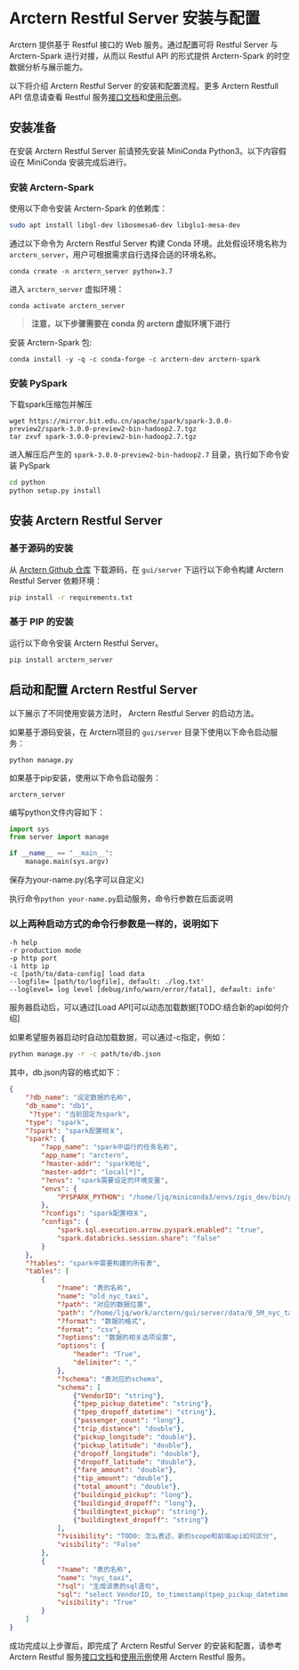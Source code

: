 # Arctern Restful Server 安装与配置

Arctern 提供基于 Restful 接口的 Web 服务。通过配置可将 Restful Server 与 Arctern-Spark 进行对接，从而以 Restful API 的形式提供 Arctern-Spark 的时空数据分析与展示能力。

以下将介绍 Arctern Restful Server 的安装和配置流程。更多 Arctern Restfull API 信息请查看 Restful 服务[接口文档](./restful-api.md)和[使用示例](./restful-nyc-taxi-example.md)。

## 安装准备

在安装 Arctern Restful Server 前请预先安装 MiniConda Python3。以下内容假设在 MiniConda 安装完成后进行。

### 安装 Arctern-Spark

使用以下命令安装 Arctern-Spark 的依赖库：
```bash
sudo apt install libgl-dev libosmesa6-dev libglu1-mesa-dev
```

通过以下命令为 Arctern Restful Server 构建 Conda 环境。此处假设环境名称为 `arctern_server`，用户可根据需求自行选择合适的环境名称。

```shell
conda create -n arctern_server python=3.7
```

进入 `arctern_server` 虚拟环境：
```shell
conda activate arctern_server
```

> **注意，以下步骤需要在 conda 的 arctern 虚拟环境下进行**

安装 Arctern-Spark 包:
```shell
conda install -y -q -c conda-forge -c arctern-dev arctern-spark
```

### 安装 PySpark

下载spark压缩包并解压

```shell
wget https://mirror.bit.edu.cn/apache/spark/spark-3.0.0-preview2/spark-3.0.0-preview2-bin-hadoop2.7.tgz
tar zxvf spark-3.0.0-preview2-bin-hadoop2.7.tgz
```

进入解压后产生的 `spark-3.0.0-preview2-bin-hadoop2.7` 目录，执行如下命令安装 PySpark

```bash
cd python
python setup.py install
```

## 安装 Arctern Restful Server

### 基于源码的安装

从 [Arctern Github 仓库](https://github.com/zilliztech/arctern) 下载源码，在 `gui/server` 下运行以下命令构建 Arctern Restful Server 依赖环境：

```bash
pip install -r requirements.txt
```

### 基于 PIP 的安装

运行以下命令安装 Arctern Restful Server。

```bash
pip install arctern_server
```

## 启动和配置 Arctern Restful Server

以下展示了不同使用安装方法时， Arctern Restful Server 的启动方法。 

如果基于源码安装，在 Arctern项目的 `gui/server` 目录下使用以下命令启动服务：

```shell
python manage.py
```

如果基于pip安装，使用以下命令启动服务：

```shell
arctern_server
```

编写python文件内容如下：

```python
import sys
from server import manage

if __name__ == "__main__":
    manage.main(sys.argv)
```

保存为your-name.py(名字可以自定义)

执行命令`python your-name.py`启动服务，命令行参数在后面说明

### 以上两种启动方式的命令行参数是一样的，说明如下

```text
-h help
-r production mode
-p http port
-i http ip
-c [path/to/data-config] load data
--logfile= [path/to/logfile], default: ./log.txt'
--loglevel= log level [debug/info/warn/error/fatal], default: info'
```

服务器启动后，可以通过[Load API]可以动态加载数据[TODO:结合新的api如何介绍]

如果希望服务器启动时自动加载数据，可以通过-c指定，例如：

```bash
python manage.py -r -c path/to/db.json
```

其中，db.json内容的格式如下：

```json
{
    "?db_name": "设定数据的名称",
    "db_name": "db1",
     "?type": "当前固定为spark",
    "type": "spark",
    "?spark": "spark配置相关",
    "spark": {
        "?app_name": "spark中运行的任务名称",
        "app_name": "arctern",
        "?master-addr": "spark地址",
        "master-addr": "local[*]",
        "?envs": "spark需要设定的环境变量",
        "envs": {
            "PYSPARK_PYTHON": "/home/ljq/miniconda3/envs/zgis_dev/bin/python"
        },
        "?configs": "spark配置相关",
        "configs": {
            "spark.sql.execution.arrow.pyspark.enabled": "true",
            "spark.databricks.session.share": "false"
        }
    },
    "?tables": "spark中需要构建的所有表",
    "tables": [
        {
            "?name": "表的名称",
            "name": "old_nyc_taxi",
            "?path": "对应的数据位置",
            "path": "/home/ljq/work/arctern/gui/server/data/0_5M_nyc_taxi_and_building.csv",
            "?format": "数据的格式",
            "format": "csv",
            "?options": "数据的相关选项设置",
            "options": {
                "header": "True",
                "delimiter": ","
            },
            "?schema": "表对应的schema",
            "schema": [
                {"VendorID": "string"},
                {"tpep_pickup_datetime": "string"},
                {"tpep_dropoff_datetime": "string"},
                {"passenger_count": "long"},
                {"trip_distance": "double"},
                {"pickup_longitude": "double"},
                {"pickup_latitude": "double"},
                {"dropoff_longitude": "double"},
                {"dropoff_latitude": "double"},
                {"fare_amount": "double"},
                {"tip_amount": "double"},
                {"total_amount": "double"},
                {"buildingid_pickup": "long"},
                {"buildingid_dropoff": "long"},
                {"buildingtext_pickup": "string"},
                {"buildingtext_dropoff": "string"}
            ],
            "?visibility": "TODO: 怎么表述，新的scope和前端api如何区分",
            "visibility": "False"
        },
        {
            "?name": "表的名称",
            "name": "nyc_taxi",
            "?sql": "生成该表的sql语句",
            "sql": "select VendorID, to_timestamp(tpep_pickup_datetime,'yyyy-MM-dd HH:mm:ss XXXXX') as tpep_pickup_datetime, to_timestamp(tpep_dropoff_datetime,'yyyy-MM-dd HH:mm:ss XXXXX') as tpep_dropoff_datetime, passenger_count, trip_distance, pickup_longitude, pickup_latitude, dropoff_longitude, dropoff_latitude, fare_amount, tip_amount, total_amount, buildingid_pickup, buildingid_dropoff, buildingtext_pickup, buildingtext_dropoff from old_nyc_taxi where (pickup_longitude between -180 and 180) and (pickup_latitude between -90 and 90) and (dropoff_longitude between -180 and 180) and  (dropoff_latitude between -90 and 90)",
            "visibility": "True"
        }
    ]
}
```

成功完成以上步骤后，即完成了 Arctern Restful Server 的安装和配置，请参考 Arctern Restful 服务[接口文档](./restful-api.md)和[使用示例](./restful-nyc-taxi-example.md)使用 Arctern Restful 服务。

